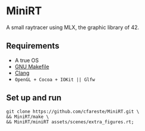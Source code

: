 # MiniRT
A small raytracer using MLX, the graphic library of 42.
## Requirements
* A true OS
* [GNU Makefile](https://www.gnu.org/software/make/manual/make.html)
* [Clang](https://clang.llvm.org/docs/CommandGuide/clang.html)
* `OpenGL + Cocoa + IOKit || Glfw`
## Set up and run
```shell
git clone https://github.com/cfareste/MiniRT.git \
&& MiniRT/make \
&& MiniRT/miniRT assets/scenes/extra_figures.rt;
```
